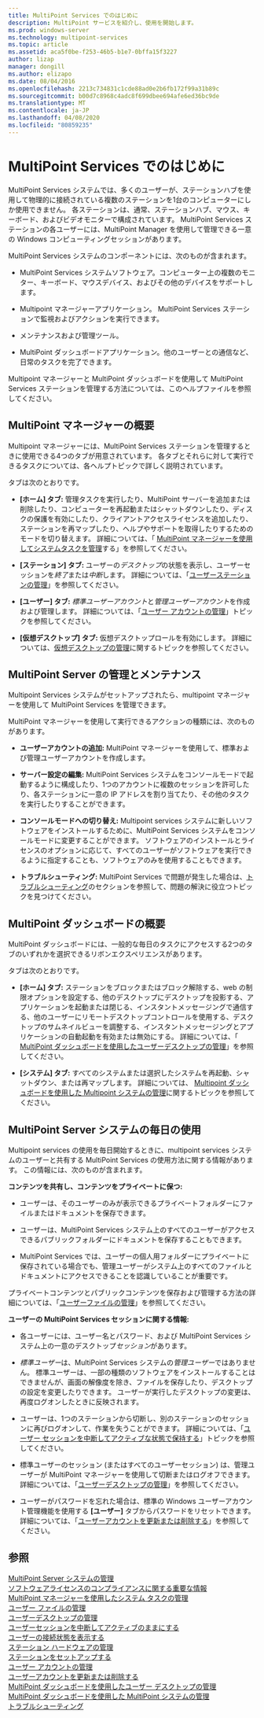 ```yaml
---
title: MultiPoint Services でのはじめに
description: MultiPoint サービスを紹介し、使用を開始します。
ms.prod: windows-server
ms.technology: multipoint-services
ms.topic: article
ms.assetid: aca5f0be-f253-46b5-b1e7-0bffa15f3227
author: lizap
manager: dongill
ms.author: elizapo
ms.date: 08/04/2016
ms.openlocfilehash: 2213c734831c1cde88ad0e2b6fb172f99a31b89c
ms.sourcegitcommit: b00d7c8968c4adc8f699dbee694afe6ed36bc9de
ms.translationtype: MT
ms.contentlocale: ja-JP
ms.lasthandoff: 04/08/2020
ms.locfileid: "80859235"
---
```

# <a name="getting-started-with-multipoint-services"></a>MultiPoint Services でのはじめに
MultiPoint Services システムでは、多くのユーザーが、ステーションハブを使用して物理的に接続されている複数のステーションを1台のコンピューターにしか使用できません。 各ステーションは、通常、ステーションハブ、マウス、キーボード、およびビデオモニターで構成されています。 MultiPoint Services ステーションの各ユーザーには、MultiPoint Manager を使用して管理できる一意の Windows コンピューティングセッションがあります。  
  
MultiPoint Services システムのコンポーネントには、次のものが含まれます。  
  
-   MultiPoint Services システムソフトウェア。コンピューター上の複数のモニター、キーボード、マウスデバイス、およびその他のデバイスをサポートします。  
  
-   Multipoint マネージャーアプリケーション。 MultiPoint Services ステーションで監視およびアクションを実行できます。  
  
-   メンテナンスおよび管理ツール。  
  
-   MultiPoint ダッシュボードアプリケーション。他のユーザーとの通信など、日常のタスクを完了できます。  
  
Multipoint マネージャーと MultiPoint ダッシュボードを使用して MultiPoint Services ステーションを管理する方法については、このヘルプファイルを参照してください。  
  
## <a name="overview-of-multipoint-manager"></a>MultiPoint マネージャーの概要  
Multipoint マネージャーには、MultiPoint Services ステーションを管理するときに使用できる4つのタブが用意されています。 各タブとそれらに対して実行できるタスクについては、各ヘルプトピックで詳しく説明されています。  
  
タブは次のとおりです。  
  
-   **[ホーム] タブ:** 管理タスクを実行したり、MultiPoint サーバーを追加または削除したり、コンピューターを再起動またはシャットダウンしたり、ディスクの保護を有効にしたり、クライアントアクセスライセンスを追加したり、ステーションを再マップしたり、ヘルプやサポートを取得したりするためのモードを切り替えます。 詳細については、「 [MultiPoint マネージャーを使用してシステムタスクを管理](Manage-System-Tasks-Using-MultiPoint-Manager.md)する」を参照してください。  
  
-   **[ステーション] タブ:** ユーザーの*デスクトップ*の状態を表示し、ユーザーセッションを*終了*または*中断*します。 詳細については、「[ユーザーステーションの管理](Manage-User-Stations.md)」を参照してください。  
  
-   **[ユーザー] タブ:** *標準ユーザーアカウント*と*管理ユーザーアカウント*を作成および管理します。 詳細については、「[ユーザー アカウントの管理](Manage-User-Accounts.md)」トピックを参照してください。  
  
-   **[仮想デスクトップ] タブ:** 仮想デスクトップロールを有効にします。 詳細については、[仮想デスクトップの管理](Manage-Virtual-Desktops.md)に関するトピックを参照してください。  
  
## <a name="multipoint-server-management-and-maintenance"></a>MultiPoint Server の管理とメンテナンス  
Multipoint Services システムがセットアップされたら、multipoint マネージャーを使用して MultiPoint Services を管理できます。  
  
MultiPoint マネージャーを使用して実行できるアクションの種類には、次のものがあります。  
  
-   **ユーザーアカウントの追加:** MultiPoint マネージャーを使用して、標準および管理ユーザーアカウントを作成します。  
  
-   **サーバー設定の編集:** MultiPoint Services システムをコンソールモードで起動するように構成したり、1つのアカウントに複数のセッションを許可したり、各ステーションに一意の IP アドレスを割り当てたり、その他のタスクを実行したりすることができます。  
  
-   **コンソールモードへの切り替え:** Multipoint services システムに新しいソフトウェアをインストールするために、MultiPoint Services システムをコンソールモードに変更することができます。 ソフトウェアのインストールとライセンスのオプションに応じて、すべてのユーザーがソフトウェアを実行できるように指定することも、ソフトウェアのみを使用することもできます。  
  
-   **トラブルシューティング:** MultiPoint Services で問題が発生した場合は、[トラブルシューティング](Troubleshooting.md)のセクションを参照して、問題の解決に役立つトピックを見つけてください。  
  
## <a name="overview-of-multipoint-dashboard"></a>MultiPoint ダッシュボードの概要  
MultiPoint ダッシュボードには、一般的な毎日のタスクにアクセスする2つのタブのいずれかを選択できるリボンエクスペリエンスがあります。  
  
タブは次のとおりです。  
  
-   **[ホーム] タブ:** ステーションをブロックまたはブロック解除する、web の制限オプションを設定する、他のデスクトップにデスクトップを投影する、アプリケーションを起動または閉じる、インスタントメッセージングで通信する、他のユーザーにリモートデスクトップコントロールを使用する、デスクトップのサムネイルビューを調整する、インスタントメッセージングとアプリケーションの自動起動を有効または無効にする。 詳細については、「 [MultiPoint ダッシュボードを使用したユーザーデスクトップの管理](Manage-User-Desktops-Using-MultiPoint-Dashboard.md)」を参照してください。  
  
-   **[システム] タブ:** すべてのシステムまたは選択したシステムを再起動、シャットダウン、または再マップします。 詳細については、 [Multipoint ダッシュボードを使用した Multipoint システムの管理](Manage-MultiPoint-Systems-Using-MultiPoint-Dashboard.md)に関するトピックを参照してください。  
  
## <a name="daily-use-of-your-multipoint-server-system"></a>MultiPoint Server システムの毎日の使用  
Multipoint services の使用を毎日開始するときに、multipoint services システムのユーザーと共有する MultiPoint Services の使用方法に関する情報があります。 この情報には、次のものが含まれます。  
  
**コンテンツを共有し、コンテンツをプライベートに保つ:**  
  
-   ユーザーは、そのユーザーのみが表示できるプライベートフォルダーにファイルまたはドキュメントを保存できます。  
  
-   ユーザーは、MultiPoint Services システム上のすべてのユーザーがアクセスできるパブリックフォルダーにドキュメントを保存することもできます。  
  
-   MultiPoint Services では、ユーザーの個人用フォルダーにプライベートに保存されている場合でも、管理ユーザーがシステム上のすべてのファイルとドキュメントにアクセスできることを認識していることが重要です。  
  
プライベートコンテンツとパブリックコンテンツを保存および管理する方法の詳細については、「[ユーザーファイルの管理](Manage-User-Files.md)」を参照してください。  
  
**ユーザーの MultiPoint Services セッションに関する情報:**  
  
-   各ユーザーには、ユーザー名とパスワード、および MultiPoint Services システム上の一意のデスクトップ*セッション*があります。  
  
-   *標準ユーザー*は、MultiPoint Services システムの*管理ユーザー*ではありません。 標準ユーザーは、一部の種類のソフトウェアをインストールすることはできませんが、画面の解像度を除き、ファイルを保存したり、デスクトップの設定を変更したりできます。 ユーザーが実行したデスクトップの変更は、再度ログオンしたときに反映されます。  
  
-   ユーザーは、1つのステーションから切断し、別のステーションのセッションに再びログオンして、作業を失うことができます。 詳細については、「[ユーザー セッションを中断してアクティブな状態で保持する](Suspend-and-Leave-User-Session-Active.md)」トピックを参照してください。  
  
-   標準ユーザーのセッション (またはすべてのユーザーセッション) は、管理ユーザーが MultiPoint マネージャーを使用して切断またはログオフできます。 詳細については、「[ユーザーデスクトップの管理](manage-user-desktops-using-multipoint-dashboard.md)」を参照してください。  
  
-   ユーザーがパスワードを忘れた場合は、標準の Windows ユーザーアカウント管理機能を使用する **[ユーザー]** タブからパスワードをリセットできます。 詳細については、「[ユーザーアカウントを更新または削除する](Update-or-Delete-a-User-Account.md)」を参照してください。  
  
## <a name="see-also"></a>参照  
[MultiPoint Server システムの管理](managing-your-multipoint-services-system.md)  
[ソフトウェアライセンスのコンプライアンスに関する重要な情報](Important-Information-about-Software-License-Compliance.md)  
[MultiPoint マネージャーを使用したシステム タスクの管理](Manage-System-Tasks-Using-MultiPoint-Manager.md)  
[ユーザー ファイルの管理](Manage-User-Files.md)  
[ユーザーデスクトップの管理](manage-user-desktops-using-multipoint-dashboard.md)  
[ユーザーセッションを中断してアクティブのままにする](Suspend-and-Leave-User-Session-Active.md)  
[ユーザーの接続状態を表示する](View-User-Connection-Status.md)  
[ステーション ハードウェアの管理](Manage-Station-Hardware.md)  
[ステーションをセットアップする](Set-Up-a-Station.md)  
[ユーザー アカウントの管理](Manage-User-Accounts.md)  
[ユーザーアカウントを更新または削除する](Update-or-Delete-a-User-Account.md)  
[MultiPoint ダッシュボードを使用したユーザー デスクトップの管理](Manage-User-Desktops-Using-MultiPoint-Dashboard.md)  
[MultiPoint ダッシュボードを使用した MultiPoint システムの管理](Manage-MultiPoint-Systems-Using-MultiPoint-Dashboard.md)  
[トラブルシューティング](Troubleshooting.md)    
  

